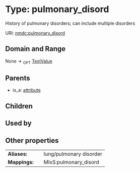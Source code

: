 
# Type: pulmonary_disord


History of pulmonary disorders; can include multiple disorders

URI: [nmdc:pulmonary_disord](https://microbiomedata/meta/pulmonary_disord)


## Domain and Range

None ->  <sub>OPT</sub> [TextValue](TextValue.md)

## Parents

 *  is_a: [attribute](attribute.md)

## Children


## Used by


## Other properties

|  |  |  |
| --- | --- | --- |
| **Aliases:** | | lung/pulmonary disorder |
| **Mappings:** | | MIxS:pulmonary_disord |


